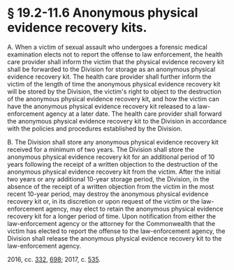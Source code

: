 # § 19.2-11.6 Anonymous physical evidence recovery kits.

<p>A. When a victim of sexual assault who undergoes a forensic medical examination elects not to report the offense to law enforcement, the health care provider shall inform the victim that the physical evidence recovery kit shall be forwarded to the Division for storage as an anonymous physical evidence recovery kit. The health care provider shall further inform the victim of the length of time the anonymous physical evidence recovery kit will be stored by the Division, the victim's right to object to the destruction of the anonymous physical evidence recovery kit, and how the victim can have the anonymous physical evidence recovery kit released to a law-enforcement agency at a later date. The health care provider shall forward the anonymous physical evidence recovery kit to the Division in accordance with the policies and procedures established by the Division.</p><p>B. The Division shall store any anonymous physical evidence recovery kit received for a minimum of two years. The Division shall store the anonymous physical evidence recovery kit for an additional period of 10 years following the receipt of a written objection to the destruction of the anonymous physical evidence recovery kit from the victim. After the initial two years or any additional 10-year storage period, the Division, in the absence of the receipt of a written objection from the victim in the most recent 10-year period, may destroy the anonymous physical evidence recovery kit or, in its discretion or upon request of the victim or the law-enforcement agency, may elect to retain the anonymous physical evidence recovery kit for a longer period of time. Upon notification from either the law-enforcement agency or the attorney for the Commonwealth that the victim has elected to report the offense to the law-enforcement agency, the Division shall release the anonymous physical evidence recovery kit to the law-enforcement agency.</p><p>2016, cc. <a href='http://lis.virginia.gov/cgi-bin/legp604.exe?161+ful+CHAP0332'>332</a>, <a href='http://lis.virginia.gov/cgi-bin/legp604.exe?161+ful+CHAP0698'>698</a>; 2017, c. <a href='http://lis.virginia.gov/cgi-bin/legp604.exe?171+ful+CHAP0535'>535</a>.</p>